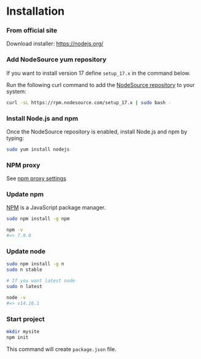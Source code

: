 # Installation

### From official site

Download installer: https://nodejs.org/

### Add NodeSource yum repository

If you want to install version 17 define `setup_17.x` in the command below.

Run the following curl command to add the [NodeSource repository](https://github.com/nodesource/distributions) to your system:

```bash
curl -sL https://rpm.nodesource.com/setup_17.x | sudo bash -
```

### Install Node.js and npm

Once the NodeSource repository is enabled, install Node.js and npm by typing:

```bash
sudo yum install nodejs
```

### NPM proxy

See [npm proxy settings](https://github.com/yesnik/linux-guides/blob/master/proxy.md#npm-proxy-settings)

### Update npm

[NPM](https://github.com/npm/cli) is a JavaScript package manager. 

```bash
sudo npm install -g npm

npm -v
#=> 7.9.0
```

### Update node

```bash
sudo npm install -g n
sudo n stable

# If you want latest node
sudo n latest

node -v
#=> v14.16.1
```

### Start project

```bash
mkdir mysite
npm init
```

This command will create `package.json` file.

